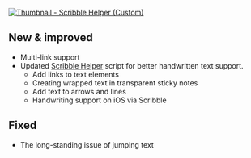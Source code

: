 [![Thumbnail - Scribble Helper (Custom)](https://user-images.githubusercontent.com/14358394/233802797-000a7034-b660-4e43-bea8-120b68b70bc5.png)](https://youtu.be/BvYkOaly-QM)

## New & improved
- Multi-link support
- Updated [Scribble Helper](https://github.com/zsviczian/obsidian-excalidraw-plugin/blob/master/ea-scripts/Scribble%20Helper.md) script for better handwritten text support. 
  - Add links to text elements
  - Creating wrapped text in transparent sticky notes
  - Add text to arrows and lines
  - Handwriting support on iOS via Scribble

## Fixed
  - The long-standing issue of jumping text